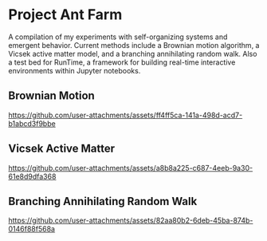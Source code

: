 # Project Ant Farm
A compilation of my experiments with self-organizing systems and emergent behavior. Current methods include a Brownian motion algorithm, a Vicsek active matter model, and a branching annihilating random walk. Also a test bed for RunTime, a framework for building real-time interactive environments within Jupyter notebooks.

## Brownian Motion
https://github.com/user-attachments/assets/ff4ff5ca-141a-498d-acd7-b1abcd3f9bbe

## Vicsek Active Matter
https://github.com/user-attachments/assets/a8b8a225-c687-4eeb-9a30-61e8d9dfa368

## Branching Annihilating Random Walk
https://github.com/user-attachments/assets/82aa80b2-6deb-45ba-874b-0146f88f568a
